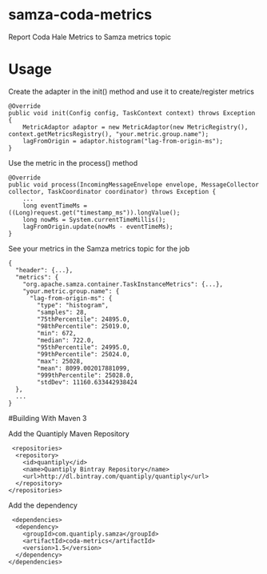 # samza-coda-metrics
Report Coda Hale Metrics to Samza metrics topic

# Usage

Create the adapter in the init() method and use it to create/register metrics

    @Override
    public void init(Config config, TaskContext context) throws Exception {
        MetricAdaptor adaptor = new MetricAdaptor(new MetricRegistry(), context.getMetricsRegistry(), "your.metric.group.name");
        lagFromOrigin = adaptor.histogram("lag-from-origin-ms");
    }

Use the metric in the process() method

    @Override
    public void process(IncomingMessageEnvelope envelope, MessageCollector collector, TaskCoordinator coordinator) throws Exception {
        ...
        long eventTimeMs = ((Long)request.get("timestamp_ms")).longValue();
        long nowMs = System.currentTimeMillis();
        lagFromOrigin.update(nowMs - eventTimeMs);
    }

See your metrics in the Samza metrics topic for the job

	{
  	  "header": {...},
      "metrics": {
        "org.apache.samza.container.TaskInstanceMetrics": {...},
        "your.metric.group.name": {
          "lag-from-origin-ms": {
            "type": "histogram",
            "samples": 28,
            "75thPercentile": 24895.0,
            "98thPercentile": 25019.0,
            "min": 672,
            "median": 722.0,
            "95thPercentile": 24995.0,
            "99thPercentile": 25024.0,
            "max": 25028,
            "mean": 8099.002017881099,
            "999thPercentile": 25028.0,
            "stdDev": 11160.633442938424
      },
      ...
 	}

#Building With Maven 3

Add the Quantiply Maven Repository

	 <repositories>
      <repository>
        <id>quantiply</id>
        <name>Quantiply Bintray Repository</name>
        <url>http://dl.bintray.com/quantiply/quantiply</url>
      </repository>
    </repositories>

Add the dependency

	 <dependencies>
      <dependency>
        <groupId>com.quantiply.samza</groupId>
        <artifactId>coda-metrics</artifactId>
        <version>1.5</version>
      </dependency>
    </dependencies>
